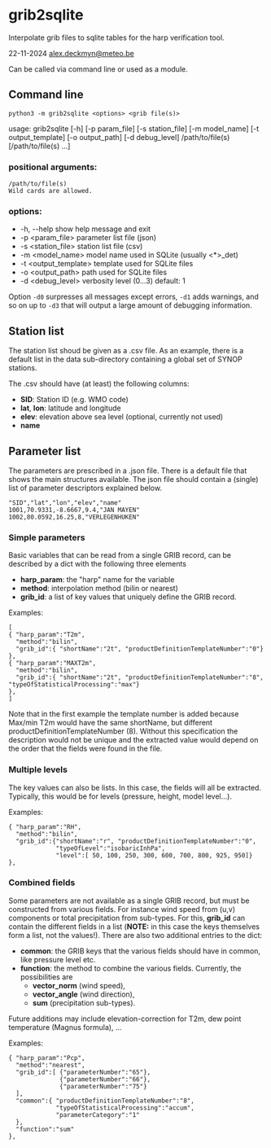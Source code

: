 # grib2sqlite

Interpolate grib files to sqlite tables for the harp verification tool.

22-11-2024
alex.deckmyn@meteo.be

Can be called via command line or used as a module.

## Command line

    python3 -m grib2sqlite <options> <grib file(s)>

usage: grib2sqlite [-h] [-p param_file] [-s station_file] [-m model_name]
                   [-t output_template] [-o output_path] [-d debug_level]
                   /path/to/file(s) [/path/to/file(s) ...]

### positional arguments:

    /path/to/file(s)
    Wild cards are allowed.

### options:

*  -h, --help          show help message and exit
*  -p <param_file>       parameter list file (json)
*  -s <station_file>     station list file (csv)
*  -m <model_name>       model name used in SQLite (usually <*>_det)
*  -t <output_template>  template used for SQLite files
*  -o <output_path>      path used for SQLite files
*  -d <debug_level>      verbosity level (0...3) default: 1

Option `-d0` surpresses all messages except errors, `-d1` adds warnings, and so on up to `-d3` that will output a large amount of debugging information.

## Station list

The station list shoud be given as a .csv file. As an example, there is a default list in the data sub-directory containing a global set of SYNOP stations.

The .csv should have (at least) the following columns:

* **SID**: Station ID (e.g. WMO code)
* **lat**, **lon**: latitude and longitude
* **elev**: elevation above sea level (optional, currently not used)
* **name**

## Parameter list

The parameters are prescribed in a .json file. There is a default file that shows the main structures available. The json file should contain a (single) list of parameter descriptors explained below.

```
"SID","lat","lon","elev","name"
1001,70.9331,-8.6667,9.4,"JAN MAYEN"
1002,80.0592,16.25,8,"VERLEGENHUKEN"
```

### Simple parameters

Basic variables that can be read from a single GRIB record, can be described by a dict with the following three elements

* **harp_param**: the "harp" name for the variable
* **method**: interpolation method (bilin or nearest)
* **grib_id**: a list of key values that uniquely define the GRIB record.

Examples:

```
[
{ "harp_param":"T2m",
  "method":"bilin",
  "grib_id":{ "shortName":"2t", "productDefinitionTemplateNumber":"0"}
},
{ "harp_param":"MAXT2m",
  "method":"bilin",
  "grib_id":{ "shortName":"2t", "productDefinitionTemplateNumber":"8", "typeOfStatisticalProcessing":"max"}
},
]
```

Note that in the first example the template number is added because Max/min T2m would have the same shortName, but different productDefinitionTemplateNumber (8). Without this specification the description would not be unique and the extracted value would depend on the order that the fields were found in the file.

### Multiple levels

The key values can also be lists. In this case, the fields will all be extracted. Typically, this would be for levels (pressure, height, model level...).

Examples:

```
{ "harp_param":"RH",
  "method":"bilin",
  "grib_id":{"shortName":"r", "productDefinitionTemplateNumber":"0",
             "typeOfLevel":"isobaricInhPa",
             "level":[ 50, 100, 250, 300, 600, 700, 800, 925, 950]}
},
```

### Combined fields

Some parameters are not available as a single GRIB record, but must be constructed from various fields. For instance wind speed from (u,v) components or total precipitation from sub-types.
For this, **grib_id** can contain the different fields in a list (**NOTE:** in this case the keys themselves form a list, not the values!). There are also two additional entries to the dict:

- **common**: the GRIB keys that the various fields should have in common, like pressure level etc.
- **function**: the method to combine the various fields. Currently, the possibilities are 
    - **vector_norm** (wind speed),
    - **vector_angle** (wind direction),
    - **sum** (precipitation sub-types).  

Future additions may include elevation-correction for T2m, dew point temperature (Magnus formula), ...

Examples:

```
{ "harp_param":"Pcp",
  "method":"nearest",
  "grib_id":[ {"parameterNumber":"65"},
              {"parameterNumber":"66"},
              {"parameterNumber":"75"}
  ],
  "common":{ "productDefinitionTemplateNumber":"8",
             "typeOfStatisticalProcessing":"accum",
             "parameterCategory":"1"
  },
  "function":"sum"
},
```



